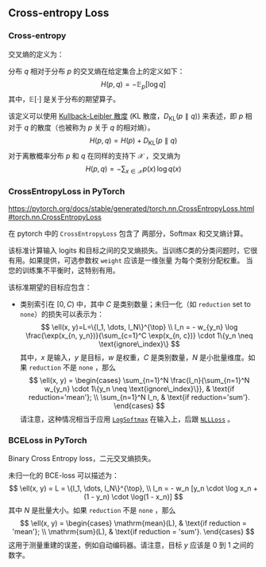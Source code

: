 ## Cross-entropy Loss

### Cross-entropy

交叉熵的定义为：

分布 $q$ 相对于分布 $p$ 的交叉熵在给定集合上的定义如下：
$$
H(p, q) = - \mathbb{E}_{p}[\log q]
$$
其中，$\mathbb E[\cdot]$ 是关于分布的期望算子。

该定义可以使用 [Kullback-Leibler 散度](https://en.wikipedia.org/wiki/Kullback–Leibler_divergence) (KL 散度，$D_{\text{KL}}(p \parallel q)$) 来表述，即 $p$ 相对于 $q$ 的散度（也被称为 $p$ 关于 $q$ 的相对熵）。
$$
H(p, q) = H(p) + D_{\text{KL}}(p \parallel q)
$$
对于离散概率分布 $p$ 和 $q$ 在同样的支持下 $\mathcal X$ ，交叉熵为
$$
H(p, q) = - \sum_{x \in \mathcal X} p(x)\, \log q(x)
$$


### CrossEntropyLoss in PyTorch

https://pytorch.org/docs/stable/generated/torch.nn.CrossEntropyLoss.html#torch.nn.CrossEntropyLoss

在 pytorch 中的 `CrossEntropyLoss` 包含了 两部分，Softmax 和交叉熵计算。

该标准计算输入 logits 和目标之间的交叉熵损失。当训练C类的分类问题时，它很有用。如果提供，可选参数权 `weight` 应该是一维张量 为每个类别分配权重。 当您的训练集不平衡时，这特别有用。

该标准期望的目标应包含：

- 类别索引在 $[0, C)$ 中，其中 $C$ 是类别数量；未归一化（如 `reduction` set to `none`）的损失可以表示为：
    $$
    \ell(x, y)=L=\{l_1, \dots, l_N\}^{\top} \\
    l_n = - w_{y_n} \log \frac{\exp(x_{n, y_n})}{\sum_{c=1}^C \exp(x_{n, c})} \cdot 1\{y_n \neq \text{ignore\_index}\}
    $$
    其中，$x$ 是输入，$y$ 是目标，$w$ 是权重，$C$ 是类别数量，$N$ 是小批量维度。如果 `reduction` 不是 `none` ，那么
    $$
    \ell(x, y) = 
    \begin{cases}
    	\sum_{n=1}^N \frac{l_n}{\sum_{n=1}^N w_{y_n} \cdot 1\{y_n \neq \text{ignore\_index}\}}, & \text{if reduction='mean'}; \\
    	\sum_{n=1}^N l_n, & \text{if reduction='sum'}.
    \end{cases}
    $$
    请注意，这种情况相当于应用 [`LogSoftmax`](https://pytorch.org/docs/stable/generated/torch.nn.LogSoftmax.html#torch.nn.LogSoftmax) 在输入上，后跟 [`NLLLoss`](https://pytorch.org/docs/stable/generated/torch.nn.NLLLoss.html#torch.nn.NLLLoss) 。





### BCELoss in PyTorch

Binary Cross Entropy loss，二元交叉熵损失。

未归一化的 BCE-loss 可以描述为：
$$
\ell(x, y) = L = \{l_1, \dots, l_N\}^{\top}, \\
l_n = - w_n [y_n \cdot \log x_n + (1 - y_n) \cdot \log(1 - x_n)]
$$
其中 $N$ 是批量大小。如果 `reduction` 不是 `none` ，那么
$$
\ell(x, y) = 
\begin{cases}
	\mathrm{mean}(L), & \text{if reduction = 'mean'}; \\
	\mathrm{sum}(L), & \text{if reduction = 'sum'}.
\end{cases}
$$
这用于测量重建的误差，例如自动编码器。请注意，目标 $y$ 应该是 0 到 1 之间的数字。